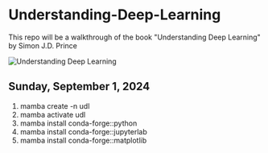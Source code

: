 # Understanding-Deep-Learning

This repo will be a walkthrough of the book "Understanding Deep Learning" by Simon J.D. Prince

<img src=”images/Understanding-Deep-Learning.jpg” alt="Understanding Deep Learning" width=”300”>

## Sunday, September 1, 2024

 1) mamba create -n udl
 2) mamba activate udl
 3) mamba install conda-forge::python
 4) mamba install conda-forge::jupyterlab
 5) mamba install conda-forge::matplotlib


